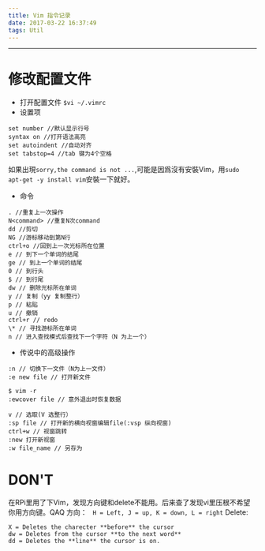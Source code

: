 ```yaml
---
title: Vim 指令记录
date: 2017-03-22 16:37:49
tags: Util
---
```


--------------------
# 修改配置文件
- 打开配置文件
 ` $vi ~/.vimrc `
- 设置项
 ```
 set number //默认显示行号
 syntax on //打开语法高亮
 set autoindent //自动对齐
 set tabstop=4 //tab 键为4个空格
 ```
 如果出現`sorry,the command is not ...`,可能是因爲沒有安裝Vim，用`sudo apt-get -y install vim`安裝一下就好。
- 命令
 ```
 . //重复上一次操作
 N<command> //重复N次command
 dd //剪切
 NG //游标移动到第N行
 ctrl+o //回到上一次光标所在位置
 e // 到下一个单词的结尾
 ge // 到上一个单词的结尾
 0 // 到行头
 $ // 到行尾
 dw // 删除光标所在单词
 y // 复制（yy 复制整行）
 p // 粘贴
 u // 撤销
 ctrl+r // redo
 \* // 寻找游标所在单词
 n // 进入查找模式后查找下一个字符（N 为上一个）
 ```
- 传说中的高级操作
 ```
 :n // 切换下一文件（N为上一文件）
 :e new file // 打开新文件

 $ vim -r
 :ewcover file // 意外退出时恢复数据

 v // 选取(V 选整行）
 :sp file // 打开新的横向视窗编辑file(:vsp 纵向视窗)
 ctrl+w // 视窗跳转
 :new 打开新视窗 
 :w file_name // 另存为
```

# DON'T

在RPi里用了下Vim，发现方向键和delete不能用。后来查了发现vi里压根不希望你用方向键。QAQ
方向：
` H = Left, J = up, K = down, L = right`
Delete:
``` x = Deletes the charecter **under** the cursor
X = Deletes the charecter **before** the cursor
dw = Deletes from the cursor **to the next word**
dd = Deletes the **line** the cursor is on.

